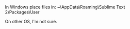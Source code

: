 In Windows place files in:
  ~\AppData\Roaming\Sublime Text 2\Packages\User

On other OS, I'm not sure.
